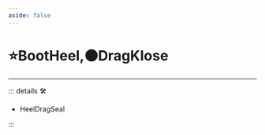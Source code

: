 ```yaml
---
aside: false
---
```

# ⭐<labor>BootHeel</labor>,🟠<motor>DragKlose</motor>

---

<!-- =================================================== -->
<!-- =================================================== -->
<!-- =================================================== -->
<!-- =================================================== -->
<!-- =================================================== -->
::: details 🛠

- HeelDragSeal

:::
